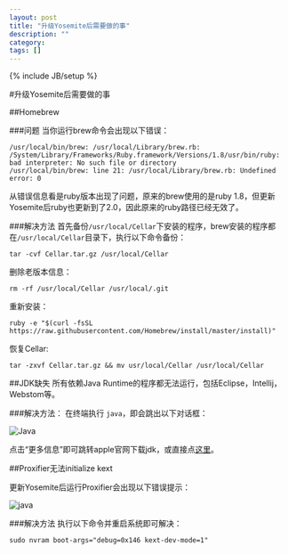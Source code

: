 ```yaml
---
layout: post
title: "升级Yosemite后需要做的事"
description: ""
category: 
tags: []
---
```

{% include JB/setup %}

#升级Yosemite后需要做的事

##Homebrew

###问题
当你运行brew命令会出现以下错误：

```
/usr/local/bin/brew: /usr/local/Library/brew.rb: /System/Library/Frameworks/Ruby.framework/Versions/1.8/usr/bin/ruby: bad interpreter: No such file or directory
/usr/local/bin/brew: line 21: /usr/local/Library/brew.rb: Undefined error: 0
```

从错误信息看是ruby版本出现了问题，原来的brew使用的是ruby 1.8，但更新Yosemite后ruby也更新到了2.0，因此原来的ruby路径已经无效了。

###解决方法
首先备份```/usr/local/Cellar```下安装的程序，brew安装的程序都在```/usr/local/Cellar```目录下，执行以下命令备份：

```
tar -cvf Cellar.tar.gz /usr/local/Cellar
```

删除老版本信息：

```
rm -rf /usr/local/Cellar /usr/local/.git
```

重新安装：

```
ruby -e "$(curl -fsSL https://raw.githubusercontent.com/Homebrew/install/master/install)"
```

恢复Cellar:

```
tar -zxvf Cellar.tar.gz && mv usr/local/Cellar /usr/local/Cellar
```


##JDK缺失
所有依赖Java Runtime的程序都无法运行，包括Eclipse，Intellij，Webstom等。

###解决方法：
在终端执行 ```java```，即会跳出以下对话框：

![Java](http://www.tu265.com/di-4c980881e2e8cf2f5d2088633dc75c44.png)


点击“更多信息”即可跳转apple官网下载jdk，或直接点[这里](http://support.apple.com/kb/DL1572)。

##Proxifier无法initialize kext

更新Yosemite后运行Proxifier会出现以下错误提示：

![java](http://www.tu265.com/di-210ee0fe76ed24664f3a138d10f3a16b.png)

###解决方法
执行以下命令并重启系统即可解决：

```
sudo nvram boot-args="debug=0x146 kext-dev-mode=1"
```